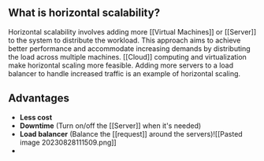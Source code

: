 ## What is horizontal scalability?

Horizontal scalability involves adding more [[Virtual Machines]] or [[Server]] to the system to distribute the workload. This approach aims to achieve better performance and accommodate increasing demands by distributing the load across multiple machines. [[Cloud]] computing and virtualization make horizontal scaling more feasible. Adding more servers to a load balancer to handle increased traffic is an example of horizontal scaling.

## Advantages
* **Less cost**
* **Downtime** (Turn on/off the [[Server]] when it's needed)
* **Load balancer** (Balance the [[request]] around the servers)![[Pasted image 20230828111509.png]]
*
